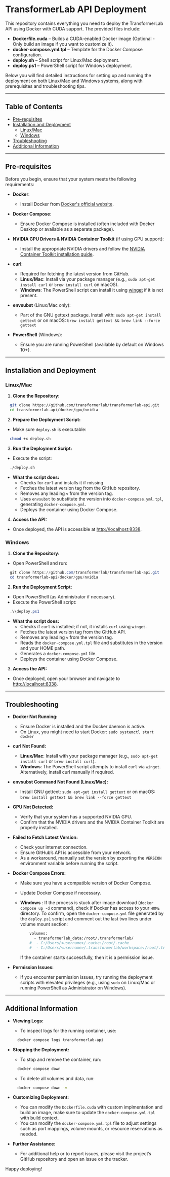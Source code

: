 # TransformerLab API Deployment

This repository contains everything you need to deploy the TransformerLab API using Docker with CUDA support. The provided files include:

- **Dockerfile.cuda** – Builds a CUDA-enabled Docker image (Optional - Only build an image if you want to customize it).
- **docker-compose.yml.tpl** – Template for the Docker Compose configuration.
- **deploy.sh** – Shell script for Linux/Mac deployment.
- **deploy.ps1** – PowerShell script for Windows deployment.

Below you will find detailed instructions for setting up and running the deployment on both Linux/Mac and Windows systems, along with prerequisites and troubleshooting tips.

---

## Table of Contents

- [Pre-requisites](#pre-requisites)
- [Installation and Deployment](#installation-and-deployment)
  - [Linux/Mac](#linuxmac)
  - [Windows](#windows)
- [Troubleshooting](#troubleshooting)
- [Additional Information](#additional-information)

---

## Pre-requisites

Before you begin, ensure that your system meets the following requirements:

- **Docker**: 
  - Install Docker from [Docker's official website](https://docs.docker.com/get-docker/).

- **Docker Compose**: 
  - Ensure Docker Compose is installed (often included with Docker Desktop or available as a separate package).

- **NVIDIA GPU Drivers & NVIDIA Container Toolkit** (if using GPU support): 
  - Install the appropriate NVIDIA drivers and follow the [NVIDIA Container Toolkit installation guide](https://docs.nvidia.com/datacenter/cloud-native/container-toolkit/install-guide.html).

- **curl**: 
  - Required for fetching the latest version from GitHub.
  - **Linux/Mac**: Install via your package manager (e.g., `sudo apt-get install curl` or `brew install curl` on macOS).
  - **Windows**: The PowerShell script can install it using [winget](https://github.com/microsoft/winget-cli) if it is not present.

- **envsubst** (Linux/Mac only): 
  - Part of the GNU gettext package. Install with:
    `sudo apt-get install gettext`
    or on macOS:
    `brew install gettext && brew link --force gettext`

- **PowerShell** (Windows): 
  - Ensure you are running PowerShell (available by default on Windows 10+).

---

## Installation and Deployment

### Linux/Mac

1. **Clone the Repository:**
  ```bash
    git clone https://github.com/transformerlab/transformerlab-api.git
    cd transformerlab-api/docker/gpu/nvidia
  ```

2. **Prepare the Deployment Script:**
  - Make sure `deploy.sh` is executable:
  ```bash
    chmod +x deploy.sh
  ```

3. **Run the Deployment Script:**
  - Execute the script:
  ```bash
    ./deploy.sh
  ```
  - **What the script does:**
    - Checks for `curl` and installs it if missing.
    - Fetches the latest version tag from the GitHub repository.
    - Removes any leading `v` from the version tag.
    - Uses `envsubst` to substitute the version into `docker-compose.yml.tpl`, generating `docker-compose.yml`.
    - Deploys the container using Docker Compose.

4. **Access the API:**
  - Once deployed, the API is accessible at [http://localhost:8338](http://localhost:8338).

### Windows

1. **Clone the Repository:**
  - Open PowerShell and run:
  ```powershell
    git clone https://github.com/transformerlab/transformerlab-api.git
    cd transformerlab-api/docker/gpu/nvidia
  ```

2. **Run the Deployment Script:**
  - Open PowerShell (as Administrator if necessary).
  - Execute the PowerShell script:
  ```powershell
    .\\deploy.ps1
  ```
  - **What the script does:**
    - Checks if `curl` is installed; if not, it installs `curl` using `winget`.
    - Fetches the latest version tag from the GitHub API.
    - Removes any leading `v` from the version tag.
    - Reads the `docker-compose.yml.tpl` file and substitutes in the version and your HOME path.
    - Generates a `docker-compose.yml` file.
    - Deploys the container using Docker Compose.

3. **Access the API:**
  - Once deployed, open your browser and navigate to [http://localhost:8338](http://localhost:8338).

---

## Troubleshooting

- **Docker Not Running:**
  - Ensure Docker is installed and the Docker daemon is active.
  - On Linux, you might need to start Docker:
    `sudo systemctl start docker`

- **curl Not Found:**
  - **Linux/Mac**: Install with your package manager (e.g., `sudo apt-get install curl` or `brew install curl`).
  - **Windows**: The PowerShell script attempts to install `curl` via `winget`. Alternatively, install curl manually if required.

- **envsubst Command Not Found (Linux/Mac):**
  - Install GNU gettext:
    `sudo apt-get install gettext`
    or on macOS:
    `brew install gettext && brew link --force gettext`

- **GPU Not Detected:**
  - Verify that your system has a supported NVIDIA GPU.
  - Confirm that the NVIDIA drivers and the NVIDIA Container Toolkit are properly installed.

- **Failed to Fetch Latest Version:**
  - Check your internet connection.
  - Ensure GitHub’s API is accessible from your network.
  - As a workaround, manually set the version by exporting the `VERSION` environment variable before running the script.

- **Docker Compose Errors:**
  - Make sure you have a compatible version of Docker Compose.
  - Update Docker Compose if necessary.
  - **Windows** : If the process is stuck after image download (`docker compose up -d` command), check if Docker has access to your `HOME` directory. To confirm, open the `docker-compose.yml` file generated by the `deploy.ps1` script and comment out the last two lines under volume mount section:

    ```bash
        volumes:
          - transformerlab_data:/root/.transformerlab/
        #  - C:/Users/<username>/.cache:/root/.cache
        #  - C:/Users/<username>/.transformerlab/workspace:/root/.transformerlab/workspace
    ```
    If the container starts successfully, then it is a permission issue.

- **Permission Issues:**
  - If you encounter permission issues, try running the deployment scripts with elevated privileges (e.g., using `sudo` on Linux/Mac or running PowerShell as Administrator on Windows).

---

## Additional Information

- **Viewing Logs:**
  - To inspect logs for the running container, use:
  ```bash
    docker compose logs transformerlab-api
  ```

- **Stopping the Deployment:**
  - To stop and remove the container, run:
  ```bash
    docker compose down
  ```
  - To delete all volumes and data, run:
  ```bash
    docker compose down -v
  ``` 

- **Customizing Deployment:**
  - You can modify the `Dockerfile.cuda` with custom implmentation and build an image, make sure to update the `docker-compose.yml.tpl` with build context.
  - You can modify the `docker-compose.yml.tpl` file to adjust settings such as port mappings, volume mounts, or resource reservations as needed.

- **Further Assistance:**
  - For additional help or to report issues, please visit the project’s GitHub repository and open an issue on the tracker.

Happy deploying!
